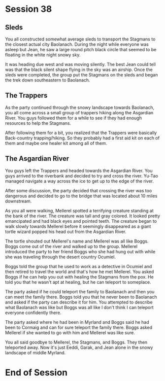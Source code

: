 # Session 38

## Sleds

You all constructed somewhat average sleds to transport the Stagmans to the closest actual city Baolanach. During the night while everyone was asleep but Jean, he saw a large round pitch black circle that seemed to be floating in the white night snowy sky. 

It was heading due west and was moving silently. The best Jean could tell was that the black silent shape flying in the sky was an airship. Once the sleds were completed, the group put the Stagmans on the sleds and began the trek down southeastern to Baolanach. 

## The Trappers 

As the party continued through the snowy landscape towards Baolanach, you all come across a small group of trappers hiking along the Asgardian River. You guys followed them for a while to see if they had enough resources to help the Stagmans. 

After following them for a bit, you realized that the Trappers were basically Back-country trapping/hiking. So they probably had a first aid kit on each of them and maybe one healer kit among all of them. 

## The Asgardian River

You guys left the Trappers and headed towards the Asgardian River. You guys arrived to the riverbank and decided to try and cross the river. Yu-Tao managed navigate a way across the ice to get up to the edge of the river. 

After some discussion, the party decided that crossing the river was too dangerous and decided to go to the bridge that was located about 10 miles downstream. 

As you all were walking, Mellerel spotted a terrifying creature standing at the bank of the river. The creature was tall and gray colored. It looked pretty emancipated and had black eyes and pointed teeth. The creature began to walk slowly towards Mellerel before it seemingly disappeared as a giant tortle wizard popped his head out from the Asgardian River. 

The tortle shouted out Mellerel's name and Mellerel was all like Boggs. Boggs come out of the river and walked up to the group. Mellerel introduced the party to her friend Boggs who she had hung out with while she was traveling through the desert country Ocumiel. 

Boggs told the group that he used to work as a detective in Ocumiel and then retired to travel the world and that's how he met Mellerel. You asked Boggs if he can help you out with healing the Stagmans from the pox. He told you that he wasn't apt at healing, but he can teleport to someplace. 

The party asked if he could teleport the family to Baolanach and then you can meet the family there. Boggs told you that he never been to Baolanach and asked if the party can describe it for him. You attempted to describe what Baolanach was like but Boggs was all like I don't think I can teleport everyone confidently there. 

The party asked where he had been in Myrland and Boggs said he had been to Cormaig and can for sure teleport the family there. Boggs asked Mellerel if she wanted to go with him and Mellerel was like sure. 

You all said goodbye to Mellerel, the Stagmans, and Boggs. They then teleported away. Now it's just Eeddi, Garak, and Jean alone in the snowy landscape of middle Myrland.

# End of Session